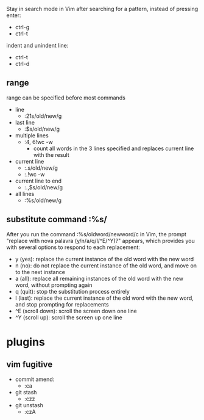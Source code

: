 
Stay in search mode in Vim after searching for a pattern, instead of pressing enter:
- ctrl-g
- ctrl-t

indent and unindent line:
- ctrl-t
- ctrl-d


## range

range can be specified before most commands

- line
  - :21s/old/new/g
- last line
  - :$s/old/new/g
- multiple lines
  - :4, 6!wc -w
    - count all words in the 3 lines specified and replaces current line with the result
- current line
  - :.s/old/new/g
  - :.!wc -w
- current line to end
  - :.,$s/old/new/g
- all lines
  - :%s/old/new/g


## substitute command :%s/

After you run the command :%s/oldword/newword/c in Vim, the prompt "replace with nova palavra (y/n/a/q/l/^E/^Y)?" appears, which provides you with several options to respond to each replacement:
- y (yes): replace the current instance of the old word with the new word
- n (no): do not replace the current instance of the old word, and move on to the next instance
- a (all): replace all remaining instances of the old word with the new word, without prompting again
- q (quit): stop the substitution process entirely
- l (last): replace the current instance of the old word with the new word, and stop prompting for replacements
- ^E (scroll down): scroll the screen down one line
- ^Y (scroll up): scroll the screen up one line

# plugins

## vim fugitive

- commit amend:
  - :ca
- git stash
  - :czz
- git unstash
  - :czA
